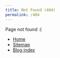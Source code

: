```yaml
---
title: Not Found (404) 
permalink: /404
---
```


Page not found :(

- [Home](/)
- [Sitemap](/sitemap)
- [Blog index](/blog)
